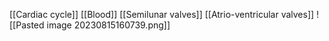 [[Cardiac cycle]]
[[Blood]]
[[Semilunar valves]]
[[Atrio-ventricular valves]]
![[Pasted image 20230815160739.png]]
